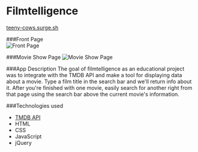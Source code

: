 # Filmtelligence
[teeny-cows.surge.sh](http://teeny-cows.surge.sh)  

###Front Page  
![Front Page](https://i.imgur.com/BOmkfHC.png)

###Movie Show Page
![Movie Show Page](https://i.imgur.com/yitHTVO.png)

###App Description
The goal of filmtelligence as an educational project was to integrate with the TMDB API and make a tool for displaying data about a movie. Type a film title in the search bar and we'll return info about it. After you're finished with one movie, easily search for another right from that page using the search bar above the current movie's information.

###Technologies used
- [TMDB API](https://www.themoviedb.org/documentation/api)
- HTML
- CSS
- JavaScript
- jQuery
